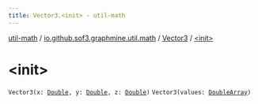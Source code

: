 ```yaml
---
title: Vector3.<init> - util-math
---
```


[util-math](../../index.html) / [io.github.sof3.graphmine.util.math](../index.html) / [Vector3](index.html) / [&lt;init&gt;](./-init-.html)

# &lt;init&gt;

`Vector3(x: `[`Double`](https://kotlinlang.org/api/latest/jvm/stdlib/kotlin/-double/index.html)`, y: `[`Double`](https://kotlinlang.org/api/latest/jvm/stdlib/kotlin/-double/index.html)`, z: `[`Double`](https://kotlinlang.org/api/latest/jvm/stdlib/kotlin/-double/index.html)`)`
`Vector3(values: `[`DoubleArray`](https://kotlinlang.org/api/latest/jvm/stdlib/kotlin/-double-array/index.html)`)`